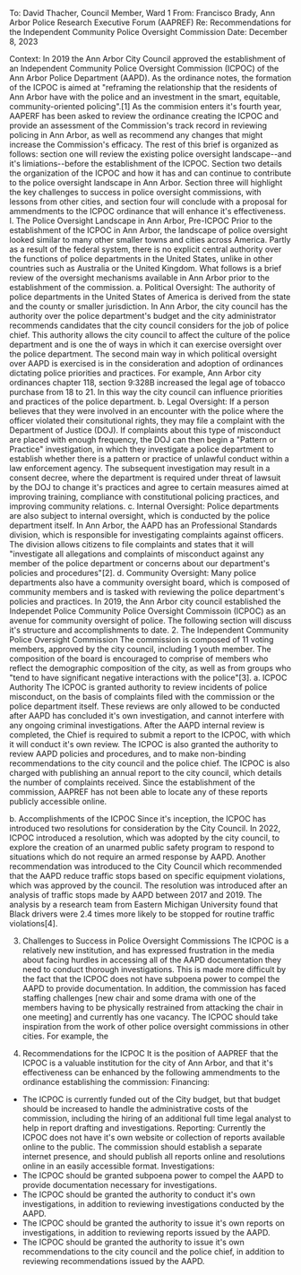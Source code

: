 To: David Thacher, Council Member, Ward 1
From: Francisco Brady, Ann Arbor Police Research Executive Forum (AAPREF)
Re: Recommendations for the Independent Community Police Oversight Commission
Date: December 8, 2023

Context:
In 2019 the Ann Arbor City Council approved the establishment of an Independent Community Police Oversight Commission (ICPOC) of the Ann Arbor Police Department (AAPD). As the ordinance notes, the formation of the ICPOC is aimed at "reframing the relationship that the residents of Ann Arbor have with the police and an investment in the smart, equitable, community-oriented policing".[1] As the commision enters it's fourth year, AAPERF has been asked to review the ordinance creating the ICPOC and provide an assessment of the Commission's track record in reviewing policing in Ann Arbor, as well as recommend any changes that might increase the Commission's efficacy. The rest of this brief is organized as follows: section one will review the existing police oversight landscape--and it's limiations--before the establishment of the ICPOC. Section two details the organization of the ICPOC and how it has and can continue to contribute to the police oversight landscape in Ann Arbor. Section three will highlight the key challenges to success in police oversight commissions, with lessons from other cities, and section four will conclude with a proposal for ammendments to the ICPOC ordinance that will enhance it's effectiveness.
I. The Police Oversight Landscape in Ann Arbor, Pre-ICPOC
Prior to the establishment of the ICPOC in Ann Arbor, the landscape of police oversight looked similar to many other smaller towns and cities across America. Partly as a result of the federal system, there is no explicit central authority over the functions of police departments in the United States, unlike in other countries such as Australia or the United Kingdom. What follows is a brief review of the oversight mechanisms available in Ann Arbor prior to the establishment of the commission.
a. Political Oversight:
The authority of police departments in the United States of America is derived from the state and the county or smaller jurisdiction. In Ann Arbor, the city council has the authority over the police department's budget and the city administrator recommends candidates that the city council considers for the job of police chief. This authority allows the city council to affect the culture of the police department and is one the of ways in which it can exercise oversight over the police department. The second main way in which political oversight over AAPD is exercised is in the consideration and adoption of ordinances dictating police priorities and practices. For example, Ann Arbor city ordinances chapter 118, section 9:328B increased the legal age of tobacco purchase from 18 to 21. In this way the city council can influence priorities and practices of the police department.
b. Legal Oversight:
If a person believes that they were involved in an encounter with the police where the officer violated their consitutional rights, they may file a complaint with the Department of Justice (DOJ). If complaints about this type of misconduct are placed with enough frequency, the DOJ can then begin a "Pattern or Practice" investigation, in which they investigate a police department to establish whether there is a pattern or practice of unlawful conduct within a law enforcement agency. The subsequent investigation may result in a consent decree, where the department is required under threat of lawsuit by the DOJ to change it's practices and agree to certain measures aimed at improving training, compliance with constitutional policing practices, and improving community relations.
c. Internal Oversight:
Police departments are also subject to internal oversight, which is conducted by the police department itself. In Ann Arbor, the AAPD has an Professional Standards division, which is responsible for investigating complaints against officers. The division allows citizens to file complaints and states that it will "investigate all allegations and complaints of misconduct against any member of the police department or concerns about our department's policies and procedures"[2].
d. Community Oversight:
Many police departments also have a community oversight board, which is composed of community members and is tasked with reviewing the police department's policies and practices. In 2019, the Ann Arbor city council established the Independet Police Community Police Oversight Commissoin (ICPOC) as an avenue for community oversight of police. The following section will discuss it's structure and accomplishments to date.
2. The Independent Community Police Oversight Commission
The commission is composed of 11 voting members, approved by the city council, including 1 youth member. The composition of the board is encouraged to comprise of members who reflect the demographic composition of the city, as well as from groups who "tend to have significant negative interactions with the police"[3].
a. ICPOC Authority
The ICPOC is granted authority to review incidents of police misconduct, on the basis of complaints filed with the commission or the police department itself. These reviews are only allowed to be conducted after AAPD has concluded it's own investigation, and cannot interfere with any ongoing criminal investigations. After the AAPD internal review is completed, the Chief is required to submit a report to the ICPOC, with which it will conduct it's own review. The ICPOC is also granted the authority to review AAPD policies and procedures, and to make non-binding recommendations to the city council and the police chief. The ICPOC is also charged with publishing an annual report to the city council, which details the number of complaints received. Since the establishment of the commission, AAPREF has not been able to locate any of these reports publicly accessible online.

b. Accomplishments of the ICPOC
Since it's inception, the ICPOC has introduced two resolutions for consideration by the City Council. In 2022, ICPOC introduced a resolution, which was adopted by the city council, to explore the creation of an unarmed public safety program to respond to situations which do not require an armed response by AAPD. Another recommendation was introduced to the City Council which recommended that the AAPD reduce traffic stops based on specific equipment violations, which was approved by the council. The resolution was introduced after an analysis of traffic stops made by AAPD between 2017 and 2019. The analysis by a research team from Eastern Michigan University found that Black drivers were 2.4 times more likely to be stopped for routine traffic violations[4].

3. Challenges to Success in Police Oversight Commissions
The ICPOC is a relatively new institution, and has expressed frustration in the media about facing hurdles in accessing all of the AAPD documentation they need to conduct thorough investigations. This is made more difficult by the fact that the ICPOC does not have subpoena power to compel the AAPD to provide documentation. In addition, the commission has faced staffing challenges [new chair and some drama with one of the members having to be physically restrained from attacking the chair in one meeting] and currently has one vacancy. The ICPOC should take inspiration from the work of other police oversight commissions in other cities. For example, the 

4. Recommendations for the ICPOC
It is the position of AAPREF that the ICPOC is a valuable institution for the city of Ann Arbor, and that it's effectiveness can be enhanced by the following ammendments to the ordinance establishing the commission:
Financing:
- The ICPOC is currently funded out of the City budget, but that budget should be increased to handle the administrative costs of the commission, including the hiring of an additional full time legal analyst to help in report drafting and investigations.
Reporting:
Currently the ICPOC does not have it's own website or collection of reports available online to the public. The commission should establish a separate internet presence, and should publish all reports online and resolutions online in an easily accessible format.
Investigations:
- The ICPOC should be granted subpoena power to compel the AAPD to provide documentation necessary for investigations.
- The ICPOC should be granted the authority to conduct it's own investigations, in addition to reviewing investigations conducted by the AAPD.
- The ICPOC should be granted the authority to issue it's own reports on investigations, in addition to reviewing reports issued by the AAPD.
- The ICPOC should be granted the authority to issue it's own recommendations to the city council and the police chief, in addition to reviewing recommendations issued by the AAPD.
